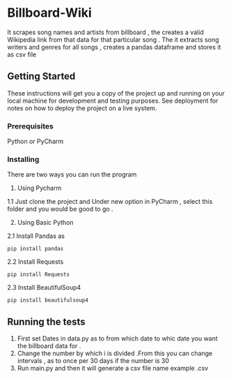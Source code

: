 # Billboard-Wiki

It scrapes song names and artists from billboard , the creates a valid Wikipedia link from that data for that particular song . The it extracts song writers and genres for all songs , creates a pandas dataframe and stores it as csv file

## Getting Started

These instructions will get you a copy of the project up and running on your local machine for development and testing purposes. See deployment for notes on how to deploy the project on a live system.

### Prerequisites

Python or PyCharm

### Installing

There are two ways you can run the program

1. Using Pycharm

1.1 Just clone the project and Under new option in PyCharm , select this folder and you would be good to go .

2. Using Basic Python 

2.1 Install Pandas as 

```
pip install pandas

```
2.2 Install Requests

```
pip install Requests
```
2.3  Install BeautifulSoup4

```
pip install beautifulsoup4

```


## Running the tests

1. First set Dates in data.py as to from which date to whic date you want the billboard data for .
2. Change the number by which i is divided .From this you can change intervals , as to once per 30 days if the number is 30
3. Run main.py and then it will generate a csv file name example .csv

